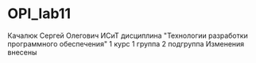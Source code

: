 # OPI_lab11
Качалюк
Сергей
Олегович
ИСиТ
дисциплина "Технологии разработки программного обеспечения"
1 курс 1 группа 2 подгруппа
Изменения внесены
